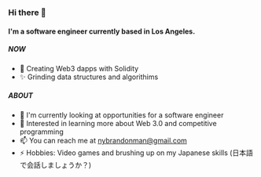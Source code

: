 ### Hi there 👋

#### I'm a software engineer currently based in Los Angeles.

##### NOW

- 🚀 Creating Web3 dapps with Solidity
- ✨ Grinding data structures and algorithims 

##### ABOUT

- 🏫 I'm currently looking at opportunities for a software engineer
- 🌱 Interested in learning more about Web 3.0 and competitive programming
- 📫 You can reach me at nybrandonman@gmail.com
- ⚡️ Hobbies: Video games and brushing up on my Japanese skills (日本語で会話しましょうか？)

<!---
brandoncoding/brandoncoding is a ✨ special ✨ repository because its `README.md` (this file) appears on your GitHub profile.
You can click the Preview link to take a look at your changes.
--->
